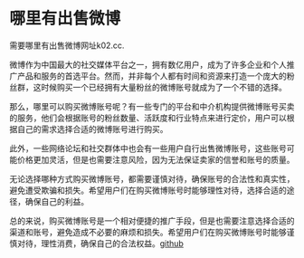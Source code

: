 # 哪里有出售微博

需要哪里有出售微博网址k02.cc.

微博作为中国最大的社交媒体平台之一，拥有数亿用户，成为了许多企业和个人推广产品和服务的首选平台。然而，并非每个人都有时间和资源来打造一个庞大的粉丝群，这时候购买一个已经拥有大量粉丝的微博账号就成为了一个不错的选择。

那么，哪里可以购买微博账号呢？有一些专门的平台和中介机构提供微博账号买卖的服务，他们会根据账号的粉丝数量、活跃度和行业特点来进行定价，用户可以根据自己的需求选择合适的微博账号进行购买。

此外，一些网络论坛和社交群体中也会有一些用户自行出售微博账号，这些账号可能价格更加灵活，但是也需要注意风险，因为无法保证卖家的信誉和账号的质量。

无论选择哪种方式购买微博账号，都需要谨慎对待，确保账号的合法性和真实性，避免遭受欺骗和损失。希望用户们在购买微博账号时能够理性对待，选择合适的途径，确保自己的利益。

总的来说，购买微博账号是一个相对便捷的推广手段，但是也需要注意选择合适的渠道和账号，避免造成不必要的麻烦和损失。希望用户们在购买微博账号时能够谨慎对待，理性消费，确保自己的合法权益。[github](https://github.com)